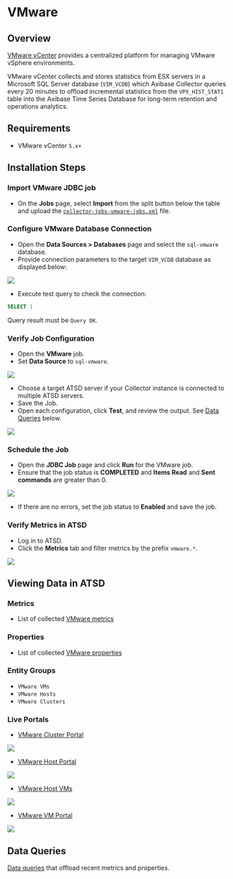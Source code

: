 # VMware

## Overview

[VMware vCenter](https://www.vmware.com/products/vcenter-server) provides a centralized platform for managing VMware vSphere environments.

VMware vCenter collects and stores statistics from ESX servers in a Microsoft SQL Server database (`VIM_VCDB`) which Axibase Collector queries every 20 minutes to offload incremental statistics from the `VPX_HIST_STAT1` table into the Axibase Time Series Database for long-term retention and operations analytics.

## Requirements

* VMware vCenter `5.x+`

## Installation Steps

### Import VMware JDBC job

* On the **Jobs** page, select **Import** from the split button below the table and upload the [`collector-jobs-vmware-jobs.xml`](./collector-jobs-vmware-jobs.xml) file.

### Configure VMware Database Connection

* Open the **Data Sources > Databases** page and select the `sql-vmware` database.
* Provide connection parameters to the target `VIM_VCDB` database as displayed below:

![](./images/vmware-datasource.png)

* Execute test query to check the connection:

```SQL
SELECT 1
```

Query result must be `Query OK`.

### Verify Job Configuration

* Open the **VMware** job.
* Set **Data Source** to `sql-vmware`.

![](./images/vmware-job.png)

* Choose a target ATSD server if your Collector instance is connected to multiple ATSD servers.
* Save the Job.
* Open each configuration, click **Test**, and review the output. See [Data Queries](#data-queries) below.

![](./images/test_result.png)

### Schedule the Job

* Open the **JDBC Job** page and click **Run** for the VMware job.
* Ensure that the job status is **COMPLETED** and **Items Read** and **Sent commands** are greater than 0.

![](./images/test_run.png)

* If there are no errors, set the job status to **Enabled** and save the job.

### Verify Metrics in ATSD

* Log in to ATSD.
* Click the **Metrics** tab and filter metrics by the prefix `vmware.*`.

![](./images/atsd_metrics.png)

## Viewing Data in ATSD

### Metrics

* List of collected [VMware metrics](./metric-list.md)

### Properties

* List of collected [VMware properties](./properties-list.md)

### Entity Groups

* `VMware VMs`
* `VMware Hosts`
* `VMware Clusters`

### Live Portals

* [VMware Cluster Portal](https://apps.axibase.com/chartlab/36ae5c9e/3/)

![](./images/vmware_cluster_portal.png)

* [VMware Host Portal](https://apps.axibase.com/chartlab/36ae5c9e)

![](./images/vmware_host_portal.png)

* [VMware Host VMs](https://apps.axibase.com/chartlab/36ae5c9e/2/)

![](./images/vmware_hostvm_breakdown_portal.png)

* [VMware VM Portal](https://apps.axibase.com/chartlab/36ae5c9e/4/)

![](./images/vmware_vm_portal.png)

## Data Queries

[Data queries](./data-queries.md) that offload recent metrics and properties.
